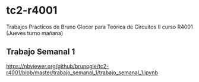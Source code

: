 # tc2-r4001
Trabajos Prácticos de Bruno Glecer para Teórica de Circuitos II curso R4001 (Jueves turno mañana)

## Trabajo Semanal 1
https://nbviewer.org/github/brunogle/tc2-r4001/blob/master/trabajo_semanal_1/trabajo_semanal_1.ipynb
